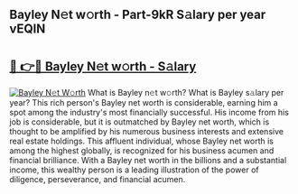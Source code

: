 ## Bayley N𝚎t w𝚘rth - Part-9kR S𝚊lary per year vEQIN

# <h2><a href="http://gc0f61.nevu.top/?p=Bayley">🔗 👉🔴 Bayley N𝚎t w𝚘rth - S𝚊lary</a></h2>

[![Bayley N𝚎t W𝚘rth](https://i.imgur.com/Oavwk0R.jpeg)](http://gc0f61.nevu.top/?p=Bayley)
What is Bayley n𝚎t w𝚘rth? What is Bayley s𝚊lary per year?
This rich person's Bayley net worth is considerable, earning him a spot among the industry's most financially successful. His income from his job is considerable, but it is outmatched by Bayley net worth, which is thought to be amplified by his numerous business interests and extensive real estate holdings. This affluent individual, whose Bayley net worth is among the highest globally, is recognized for his business acumen and financial brilliance. With a Bayley net worth in the billions and a substantial income, this wealthy person is a leading illustration of the power of diligence, perseverance, and financial acumen.
